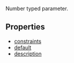 Number typed parameter.

## Properties

* [constraints](constraints/README.md)
* [default](default.md)
* [description](description.md)
